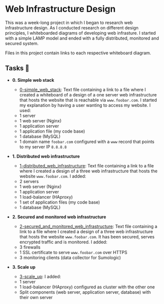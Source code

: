 # Web Infrastructure Design

This was a week-long project in which I began to research web infrastructure design. As I conducted research on different design principles, I whiteboarded diagrams of developing web infrasture. I started with a simple LAMP model and ended with a fully distributed, monitored and secured system.

Files in this project contain links to each respective whiteboard diagram.

## Tasks :page_with_curl:
*  **0. Simple web stack**
   * [0-simple_web_stack](./0-simple_web_stack): Text file containing a link to a file where I created a whiteboard of a design of a one server web infrastructure that hosts the website that is reachable via `www.foobar.com`. I started my explanation by having a user wanting to access my website. I used:
    * 1 server
    * 1 web server (Nginx)
    * 1 application server
    * 1 application file (my code base)
    * 1 database (MySQL)
    * 1 domain name `foobar.com` configured with a `www` record that points to my server IP `8.8.8.8`

*  **1. Distributed web infrastructure**
   * [1-distributed_web_infrastructure](./1-distributed_web_infrastructure1-distributed_web_infrastructure): Text file containing a link to a file where I created a design of a three web infrastructure that hosts the website `www.foobar.com`. I added:
    * 2 servers
    * 1 web server (Nginx)
    * 1 application server
    * 1 load-balancer (HAproxy)
    * 1 set of application files (my code base)
    * 1 database (MySQL)

*  **2. Secured and monitored web infrastructure**
   * [2-secured_and_monitored_web_infrastructure](./2-secured_and_monitored_web_infrastructure): Text file containing a link to a file where I created a design of a three web infrastructure that hosts the website `www.foobar.com`. It has been secured, serves encrypted traffic and is monitored. I added:
    * 3 firewalls
    * 1 SSL certificate to serve `www.foobar.com` over HTTPS
    * 3 monitoring clients (data collector for Sumologic)

*  **3. Scale up**
   * [3-scale_up](./3-scale_up): I added:
    * 1 server
    * 1 load-balancer (HAproxy) configured as cluster with the other one
    * Split components (web server, application server, database) with their own server
